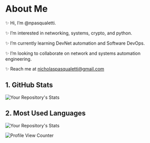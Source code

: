 <!---
npasqualetti/npasqualetti is a ✨ special ✨ repository because its `README.md` (this file) appears on your GitHub profile.
You can click the Preview link to take a look at your changes.
--->

# About Me
✨ Hi, I’m @npasqualetti.

✨ I’m interested in networking, systems, crypto, and python.

✨ I’m currently learning DevNet automation and Software DevOps.

✨ I’m looking to collaborate on network and systems automation engineering.

✨ Reach me at nicholaspasqualetti@gmail.com
## 1. GitHub Stats
![Your Repository's Stats](https://github-readme-stats.vercel.app/api?username=npasqualetti&show_icons=true)
## 2. Most Used Languages
![Your Repository's Stats](https://github-readme-stats.vercel.app/api/top-langs/?username=npasqualetti&theme=blue-green)

![Profile View Counter](https://komarev.com/ghpvc/?username=npasqualetti)
